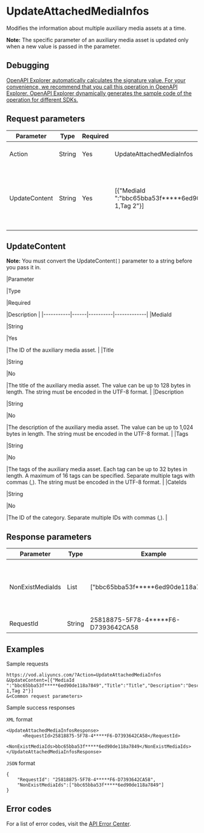 # UpdateAttachedMediaInfos

Modifies the information about multiple auxiliary media assets at a time.

**Note:** The specific parameter of an auxiliary media asset is updated only when a new value is passed in the parameter.

## Debugging

[OpenAPI Explorer automatically calculates the signature value. For your convenience, we recommend that you call this operation in OpenAPI Explorer. OpenAPI Explorer dynamically generates the sample code of the operation for different SDKs.](https://api.aliyun.com/#product=vod&api=UpdateAttachedMediaInfos&type=RPC&version=2017-03-21)

## Request parameters

|Parameter|Type|Required|Example|Description|
|---------|----|--------|-------|-----------|
|Action|String|Yes|UpdateAttachedMediaInfos|The operation that you want to perform. Set the value to **UpdateAttachedMediaInfos**. |
|UpdateContent|String|Yes|\[\{"MediaId ":"bbc65bba53f\*\*\*\*\*6ed90de118a7849","Title":"Title","Description":"Description","Tags":"Tag 1,Tag 2"\}\]|The new information about auxiliary media assets. You can modify the information about up to 20 auxiliary media assets at a time. For more information, see the **UpdateContent** section of this topic. |

## UpdateContent

**Note:** You must convert the UpdateContent`[]` parameter to a string before you pass it in.

|Parameter

|Type

|Required

|Description |
|-----------|------|----------|-------------|
|MediaId

|String

|Yes

|The ID of the auxiliary media asset. |
|Title

|String

|No

|The title of the auxiliary media asset. The value can be up to 128 bytes in length. The string must be encoded in the UTF-8 format. |
|Description

|String

|No

|The description of the auxiliary media asset. The value can be up to 1,024 bytes in length. The string must be encoded in the UTF-8 format. |
|Tags

|String

|No

|The tags of the auxiliary media asset. Each tag can be up to 32 bytes in length. A maximum of 16 tags can be specified. Separate multiple tags with commas \(,\). The string must be encoded in the UTF-8 format. |
|CateIds

|String

|No

|The ID of the category. Separate multiple IDs with commas \(,\). |

## Response parameters

|Parameter|Type|Example|Description|
|---------|----|-------|-----------|
|NonExistMediaIds|List|\["bbc65bba53f\*\*\*\*\*6ed90de118a7849"\]|The IDs of the auxiliary media assets that do not exist. |
|RequestId|String|25818875-5F78-4\*\*\*\*\*F6-D7393642CA58|The ID of the request. |

## Examples

Sample requests

```
https://vod.aliyuncs.com/?Action=UpdateAttachedMediaInfos
&UpdateContent=[{"MediaId ":"bbc65bba53f*****6ed90de118a7849","Title":"Title","Description":"Description","Tags":"Tag 1,Tag 2"}]
&<Common request parameters>
```

Sample success responses

`XML` format

```
<UpdateAttachedMediaInfosResponse>
      <RequestId>25818875-5F78-4*****F6-D7393642CA58</RequestId>
      <NonExistMediaIds>bbc65bba53f*****6ed90de118a7849</NonExistMediaIds>
</UpdateAttachedMediaInfosResponse>
```

`JSON` format

```
{
    "RequestId": "25818875-5F78-4*****F6-D7393642CA58",
    "NonExistMediaIds":["bbc65bba53f*****6ed90de118a7849"]
}
```

## Error codes

For a list of error codes, visit the [API Error Center](https://error-center.alibabacloud.com/status/product/vod).

